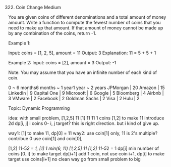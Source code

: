 322. Coin Change
Medium

You are given coins of different denominations and a total amount of money amount. Write a function to compute the fewest number of coins that you need to make up that amount. If that amount of money cannot be made up by any combination of the coins, return -1.

Example 1:

Input: coins = [1, 2, 5], amount = 11
Output: 3 
Explanation: 11 = 5 + 5 + 1

Example 2:
Input: coins = [2], amount = 3
Output: -1

Note:
You may assume that you have an infinite number of each kind of coin.

0 ~ 6 months6 months ~ 1 year1 year ~ 2 years
JPMorgan | 20 Amazon | 15 LinkedIn | 9 Capital One | 9 Microsoft | 6 Google | 5 Bloomberg | 4 Airbnb | 3 VMware | 2 Facebook | 2 Goldman Sachs | 2 Visa | 2 Hulu | 2

Topic: Dynamic Programming

idea: 
with small problem, 
[1,2,5] 11
[1] 11   11 1 coins
[1,2] to make 11
introduce 2d dp[i, j] i coins 0- i, j target?
this is right direction. but i kind of give up. 

way1:   [1] to make 11,   dp[0] = 11
way2:  use coin[1] only, 11 is 2's multiple?   contribue 0
	   use coin[1] and coin[0], 

[1,2] 11-5*2 = 1,    [1] 1  min(6, 11)
[1,2,5] 11    [1,2] 11-5*2 = 1
dp[i] min number of coins [0..i] to make target
dp[i+1] add 1 coin,  not use coin i+1,   dp[i] to make target
 use coins[i+1] 
no clean way go from small problem to big
